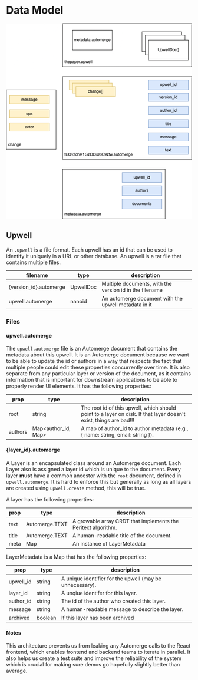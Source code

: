 # Data Model

![upwell](upwell-v0.drawio.png)

## Upwell 

An `.upwell` is a file format. Each upwell has an id that can be used to identify it uniquely in a URL or other database. An upwell is a tar file that contains multiple files. 

| filename | type | description
| --- | --- | --- | 
| {version_id}.automerge | UpwellDoc | Multiple documents, with the version id in the filename
| upwell.automerge | nanoid | An automerge document with the upwell metadata in it

### Files
#### upwell.automerge


The `upwell.automerge` file is an Automerge document that contains the metadata about this upwell. It is an Automerge document because we want to be able to update the id or authors in a way that respects the fact that multiple people could edit these properties concurrently over time. It is also separate from any particular layer or version of the document, as it contains information that is important for downstream applications to be able to properly render UI elements. It has the following properties:

| prop | type | description 
| --- | --- | --- 
| root | string | The root id of this upwell, which should point to a layer on disk. If that layer doesn't exist, things are bad!!! 
| authors | Map<author_id, Map> | A map of author_id to author metadata (e.g., { name: string, email: string }). 

#### {layer_id}.automerge

A Layer is an encapsulated class around an Automerge document. Each Layer also is assigned a layer id which is unique to the document. Every layer **must** have a common ancestor with the `root` document, defined in `upwell.automerge`. It is hard to enforce this but generally as long as all layers are created using `upwell.create` method, this will be true.

A layer has the following properties:

| prop | type | description
| --- | --- | --- | 
| text | Automerge.TEXT | A growable array CRDT that implements the Peritext algorithm.
| title | Automerge.TEXT | A human-readable title of the document.
| meta | Map | An instance of LayerMetadata

LayerMetadata is a Map that has the following properties:

| prop | type | description
| --- | --- | --- | 
| upwell_id | string | A unique identifier for the upwell (may be unnecessary).
| layer_id | string | A unqiue identifer for this layer.
| author_id | string | The id of the author who created this layer. 
| message | string | A human-readable message to describe the layer.
| archived | boolean | If this layer has been archived

#### Notes

This architecture prevents us from leaking any Automerge calls to the React frontend, which enables frontend and backend teams to iterate in parallel. It also helps us create a test suite and improve the reliability of the system which is crucial for making sure demos go hopefully slightly better than average.

